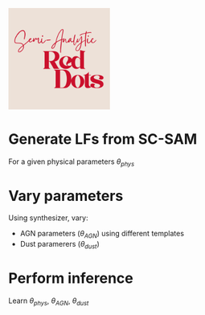 <p align="left">
  <img width="40%" src="1.png" alt="logo">
</p>

# Generate LFs from SC-SAM

For a given physical parameters $\theta_{phys}$

# Vary parameters

Using synthesizer, vary:
- AGN parameters ($\theta_{AGN}$) using different templates
- Dust paramerers ($\theta_{dust}$)

# Perform inference

Learn $\theta_{phys}$, $\theta_{AGN}$, $\theta_{dust}$

